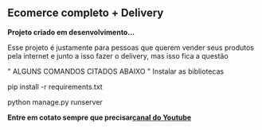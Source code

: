 ## Ecomerce completo + Delivery

**Projeto criado em desenvolvimento...**

Esse projeto é justamente para pessoas que querem vender seus produtos pela internet
e junto a isso fazer o delivery, mas isso fica a questão

" ALGUNS COMANDOS CITADOS ABAIXO "
Instalar as bibliotecas

pip install -r requirements.txt

python manage.py runserver


**Entre em cotato sempre que precisar[canal do Youtube](https://api.whatsapp.com/send?phone=5574981199190&text=Ol%C3%A1%20Lucas%2C%20tudo%20bem%3F%20Pode%20me%20ajudar%20%3F)**